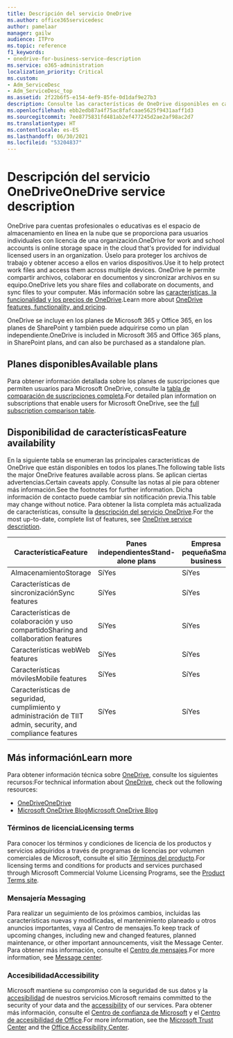 ```yaml
---
title: Descripción del servicio OneDrive
ms.author: office365servicedesc
author: pamelaar
manager: gailw
audience: ITPro
ms.topic: reference
f1_keywords:
- onedrive-for-business-service-description
ms.service: o365-administration
localization_priority: Critical
ms.custom:
- Adm_ServiceDesc
- Adm_ServiceDesc_top
ms.assetid: 2f22b6f5-e154-4ef9-85fe-0d1daf9e27b3
description: Consulte las características de OneDrive disponibles en cada plan.
ms.openlocfilehash: ebb2edb87a4f75ac8fafcaae5625f9431aaff1d3
ms.sourcegitcommit: 7ee8775831fd481ab2ef477245d2ae2af98ac2d7
ms.translationtype: HT
ms.contentlocale: es-ES
ms.lasthandoff: 06/30/2021
ms.locfileid: "53204837"
---
```

# <a name="onedrive-service-description"></a><span data-ttu-id="500fb-103">Descripción del servicio OneDrive</span><span class="sxs-lookup"><span data-stu-id="500fb-103">OneDrive service description</span></span>

<span data-ttu-id="500fb-104">OneDrive para cuentas profesionales o educativas es el espacio de almacenamiento en línea en la nube que se proporciona para usuarios individuales con licencia de una organización.</span><span class="sxs-lookup"><span data-stu-id="500fb-104">OneDrive for work and school accounts is online storage space in the cloud that's provided for individual licensed users in an organization.</span></span> <span data-ttu-id="500fb-105">Úselo para proteger los archivos de trabajo y obtener acceso a ellos en varios dispositivos.</span><span class="sxs-lookup"><span data-stu-id="500fb-105">Use it to help protect work files and access them across multiple devices.</span></span> <span data-ttu-id="500fb-106">OneDrive le permite compartir archivos, colaborar en documentos y sincronizar archivos en su equipo.</span><span class="sxs-lookup"><span data-stu-id="500fb-106">OneDrive lets you share files and collaborate on documents, and sync files to your computer.</span></span> <span data-ttu-id="500fb-107">Más información sobre las [características, la funcionalidad y los precios de OneDrive](https://www.microsoft.com/microsoft-365/onedrive/onedrive-for-business).</span><span class="sxs-lookup"><span data-stu-id="500fb-107">Learn more about [OneDrive features, functionality, and pricing](https://www.microsoft.com/microsoft-365/onedrive/onedrive-for-business).</span></span>

<span data-ttu-id="500fb-108">OneDrive se incluye en los planes de Microsoft 365 y Office 365, en los planes de SharePoint y también puede adquirirse como un plan independiente.</span><span class="sxs-lookup"><span data-stu-id="500fb-108">OneDrive is included in Microsoft 365 and Office 365 plans, in SharePoint plans, and can also be purchased as a standalone plan.</span></span>

## <a name="available-plans"></a><span data-ttu-id="500fb-109">Planes disponibles</span><span class="sxs-lookup"><span data-stu-id="500fb-109">Available plans</span></span>

<span data-ttu-id="500fb-110">Para obtener información detallada sobre los planes de suscripciones que permiten usuarios para Microsoft OneDrive, consulte la [tabla de comparación de suscripciones completa](https://go.microsoft.com/fwlink/?linkid=2139145).</span><span class="sxs-lookup"><span data-stu-id="500fb-110">For detailed plan information on subscriptions that enable users for Microsoft OneDrive, see the [full subscription comparison table](https://go.microsoft.com/fwlink/?linkid=2139145).</span></span>

## <a name="feature-availability"></a><span data-ttu-id="500fb-111">Disponibilidad de características</span><span class="sxs-lookup"><span data-stu-id="500fb-111">Feature availability</span></span>

<span data-ttu-id="500fb-112">En la siguiente tabla se enumeran las principales características de OneDrive que están disponibles en todos los planes.</span><span class="sxs-lookup"><span data-stu-id="500fb-112">The following table lists the major OneDrive features available across plans.</span></span> <span data-ttu-id="500fb-113">Se aplican ciertas advertencias.</span><span class="sxs-lookup"><span data-stu-id="500fb-113">Certain caveats apply.</span></span> <span data-ttu-id="500fb-114">Consulte las notas al pie para obtener más información.</span><span class="sxs-lookup"><span data-stu-id="500fb-114">See the footnotes for further information.</span></span> <span data-ttu-id="500fb-115">Dicha información de contacto puede cambiar sin notificación previa.</span><span class="sxs-lookup"><span data-stu-id="500fb-115">This table may change without notice.</span></span> <span data-ttu-id="500fb-116">Para obtener la lista completa más actualizada de características, consulte la [descripción del servicio OneDrive](/office365/servicedescriptions/onedrive-for-business-service-description).</span><span class="sxs-lookup"><span data-stu-id="500fb-116">For the most up-to-date, complete list of features, see [OneDrive service description](/office365/servicedescriptions/onedrive-for-business-service-description).</span></span>

| <span data-ttu-id="500fb-117">Característica</span><span class="sxs-lookup"><span data-stu-id="500fb-117">Feature</span></span> | <span data-ttu-id="500fb-118">Panes independientes</span><span class="sxs-lookup"><span data-stu-id="500fb-118">Stand-alone plans</span></span> | <span data-ttu-id="500fb-119">Empresa pequeña</span><span class="sxs-lookup"><span data-stu-id="500fb-119">Small business</span></span> | <span data-ttu-id="500fb-120">Empresa</span><span class="sxs-lookup"><span data-stu-id="500fb-120">Enterprise</span></span> | <span data-ttu-id="500fb-121">Educación</span><span class="sxs-lookup"><span data-stu-id="500fb-121">Education</span></span> | <span data-ttu-id="500fb-122">Administración pública</span><span class="sxs-lookup"><span data-stu-id="500fb-122">Government</span></span> | <span data-ttu-id="500fb-123">Organizaciones sin ánimo de lucro</span><span class="sxs-lookup"><span data-stu-id="500fb-123">Nonprofits</span></span>  |
|---------|-------------------|----------------|------------|-----------|------------|-------------|
| <span data-ttu-id="500fb-124">Almacenamiento</span><span class="sxs-lookup"><span data-stu-id="500fb-124">Storage</span></span> | <span data-ttu-id="500fb-125">Sí</span><span class="sxs-lookup"><span data-stu-id="500fb-125">Yes</span></span> | <span data-ttu-id="500fb-126">Sí</span><span class="sxs-lookup"><span data-stu-id="500fb-126">Yes</span></span> | <span data-ttu-id="500fb-127">Sí</span><span class="sxs-lookup"><span data-stu-id="500fb-127">Yes</span></span> | <span data-ttu-id="500fb-128">Sí</span><span class="sxs-lookup"><span data-stu-id="500fb-128">Yes</span></span> | <span data-ttu-id="500fb-129">Sí</span><span class="sxs-lookup"><span data-stu-id="500fb-129">Yes</span></span> | <span data-ttu-id="500fb-130">Sí</span><span class="sxs-lookup"><span data-stu-id="500fb-130">Yes</span></span> |
| <span data-ttu-id="500fb-131">Características de sincronización</span><span class="sxs-lookup"><span data-stu-id="500fb-131">Sync features</span></span> | <span data-ttu-id="500fb-132">Sí</span><span class="sxs-lookup"><span data-stu-id="500fb-132">Yes</span></span> | <span data-ttu-id="500fb-133">Sí</span><span class="sxs-lookup"><span data-stu-id="500fb-133">Yes</span></span> | <span data-ttu-id="500fb-134">Sí</span><span class="sxs-lookup"><span data-stu-id="500fb-134">Yes</span></span> | <span data-ttu-id="500fb-135">Sí</span><span class="sxs-lookup"><span data-stu-id="500fb-135">Yes</span></span> | <span data-ttu-id="500fb-136">Sí</span><span class="sxs-lookup"><span data-stu-id="500fb-136">Yes</span></span> | <span data-ttu-id="500fb-137">Sí</span><span class="sxs-lookup"><span data-stu-id="500fb-137">Yes</span></span> |
| <span data-ttu-id="500fb-138">Características de colaboración y uso compartido</span><span class="sxs-lookup"><span data-stu-id="500fb-138">Sharing and collaboration features</span></span> | <span data-ttu-id="500fb-139">Sí</span><span class="sxs-lookup"><span data-stu-id="500fb-139">Yes</span></span> | <span data-ttu-id="500fb-140">Sí</span><span class="sxs-lookup"><span data-stu-id="500fb-140">Yes</span></span> | <span data-ttu-id="500fb-141">Sí</span><span class="sxs-lookup"><span data-stu-id="500fb-141">Yes</span></span> | <span data-ttu-id="500fb-142">Sí</span><span class="sxs-lookup"><span data-stu-id="500fb-142">Yes</span></span> | <span data-ttu-id="500fb-143">Sí</span><span class="sxs-lookup"><span data-stu-id="500fb-143">Yes</span></span> | <span data-ttu-id="500fb-144">Sí</span><span class="sxs-lookup"><span data-stu-id="500fb-144">Yes</span></span> |
| <span data-ttu-id="500fb-145">Características web</span><span class="sxs-lookup"><span data-stu-id="500fb-145">Web features</span></span> | <span data-ttu-id="500fb-146">Sí</span><span class="sxs-lookup"><span data-stu-id="500fb-146">Yes</span></span> | <span data-ttu-id="500fb-147">Sí</span><span class="sxs-lookup"><span data-stu-id="500fb-147">Yes</span></span> | <span data-ttu-id="500fb-148">Sí</span><span class="sxs-lookup"><span data-stu-id="500fb-148">Yes</span></span> | <span data-ttu-id="500fb-149">Sí</span><span class="sxs-lookup"><span data-stu-id="500fb-149">Yes</span></span> | <span data-ttu-id="500fb-150">Sí</span><span class="sxs-lookup"><span data-stu-id="500fb-150">Yes</span></span> | <span data-ttu-id="500fb-151">Sí</span><span class="sxs-lookup"><span data-stu-id="500fb-151">Yes</span></span> |
| <span data-ttu-id="500fb-152">Características móviles</span><span class="sxs-lookup"><span data-stu-id="500fb-152">Mobile features</span></span> | <span data-ttu-id="500fb-153">Sí</span><span class="sxs-lookup"><span data-stu-id="500fb-153">Yes</span></span> | <span data-ttu-id="500fb-154">Sí</span><span class="sxs-lookup"><span data-stu-id="500fb-154">Yes</span></span> | <span data-ttu-id="500fb-155">Sí</span><span class="sxs-lookup"><span data-stu-id="500fb-155">Yes</span></span> | <span data-ttu-id="500fb-156">Sí</span><span class="sxs-lookup"><span data-stu-id="500fb-156">Yes</span></span> | <span data-ttu-id="500fb-157">Sí</span><span class="sxs-lookup"><span data-stu-id="500fb-157">Yes</span></span> | <span data-ttu-id="500fb-158">Sí</span><span class="sxs-lookup"><span data-stu-id="500fb-158">Yes</span></span> |
| <span data-ttu-id="500fb-159">Características de seguridad, cumplimiento y administración de TI</span><span class="sxs-lookup"><span data-stu-id="500fb-159">IT admin, security, and compliance features</span></span> | <span data-ttu-id="500fb-160">Sí</span><span class="sxs-lookup"><span data-stu-id="500fb-160">Yes</span></span> | <span data-ttu-id="500fb-161">Sí</span><span class="sxs-lookup"><span data-stu-id="500fb-161">Yes</span></span> | <span data-ttu-id="500fb-162">Sí</span><span class="sxs-lookup"><span data-stu-id="500fb-162">Yes</span></span> | <span data-ttu-id="500fb-163">Sí</span><span class="sxs-lookup"><span data-stu-id="500fb-163">Yes</span></span> | <span data-ttu-id="500fb-164">Sí</span><span class="sxs-lookup"><span data-stu-id="500fb-164">Yes</span></span> | <span data-ttu-id="500fb-165">Sí</span><span class="sxs-lookup"><span data-stu-id="500fb-165">Yes</span></span> |

## <a name="learn-more"></a><span data-ttu-id="500fb-166">Más información</span><span class="sxs-lookup"><span data-stu-id="500fb-166">Learn more</span></span>

<span data-ttu-id="500fb-167">Para obtener información técnica sobre [OneDrive](https://www.microsoft.com/microsoft-365/onedrive/onedrive-for-business), consulte los siguientes recursos:</span><span class="sxs-lookup"><span data-stu-id="500fb-167">For technical information about [OneDrive](https://www.microsoft.com/microsoft-365/onedrive/onedrive-for-business), check out the following resources:</span></span>

- [<span data-ttu-id="500fb-168">OneDrive</span><span class="sxs-lookup"><span data-stu-id="500fb-168">OneDrive</span></span>](/onedrive/onedrive)
- [<span data-ttu-id="500fb-169">Microsoft OneDrive Blog</span><span class="sxs-lookup"><span data-stu-id="500fb-169">Microsoft OneDrive Blog</span></span>](https://techcommunity.microsoft.com/t5/microsoft-onedrive-blog/bg-p/OneDriveBlog)

### <a name="licensing-terms"></a><span data-ttu-id="500fb-170">Términos de licencia</span><span class="sxs-lookup"><span data-stu-id="500fb-170">Licensing terms</span></span>

<span data-ttu-id="500fb-171">Para conocer los términos y condiciones de licencia de los productos y servicios adquiridos a través de programas de licencias por volumen comerciales de Microsoft, consulte el sitio [Términos del producto](https://www.microsoft.com/licensing/terms/).</span><span class="sxs-lookup"><span data-stu-id="500fb-171">For licensing terms and conditions for products and services purchased through Microsoft Commercial Volume Licensing Programs, see the [Product Terms site](https://www.microsoft.com/licensing/terms/).</span></span>

### <a name="messaging"></a><span data-ttu-id="500fb-172">Mensajería </span><span class="sxs-lookup"><span data-stu-id="500fb-172">Messaging</span></span>

<span data-ttu-id="500fb-173">Para realizar un seguimiento de los próximos cambios, incluidas las características nuevas y modificadas, el mantenimiento planeado u otros anuncios importantes, vaya al Centro de mensajes.</span><span class="sxs-lookup"><span data-stu-id="500fb-173">To keep track of upcoming changes, including new and changed features, planned maintenance, or other important announcements, visit the Message Center.</span></span> <span data-ttu-id="500fb-174">Para obtener más información, consulte el [Centro de mensajes](/microsoft-365/admin/manage/message-center).</span><span class="sxs-lookup"><span data-stu-id="500fb-174">For more information, see [Message center](/microsoft-365/admin/manage/message-center).</span></span>

### <a name="accessibility"></a><span data-ttu-id="500fb-175">Accesibilidad</span><span class="sxs-lookup"><span data-stu-id="500fb-175">Accessibility</span></span>

<span data-ttu-id="500fb-176">Microsoft mantiene su compromiso con la seguridad de sus datos y la [accesibilidad](https://www.microsoft.com/trust-center/compliance/accessibility) de nuestros servicios.</span><span class="sxs-lookup"><span data-stu-id="500fb-176">Microsoft remains committed to the security of your data and the [accessibility](https://www.microsoft.com/trust-center/compliance/accessibility) of our services.</span></span> <span data-ttu-id="500fb-177">Para obtener más información, consulte el [Centro de confianza de Microsoft](https://www.microsoft.com/trust-center) y el [Centro de accesibilidad de Office](https://support.microsoft.com/office/office-accessibility-center-resources-for-people-with-disabilities-ecab0fcf-d143-4fe8-a2ff-6cd596bddc6d).</span><span class="sxs-lookup"><span data-stu-id="500fb-177">For more information, see the [Microsoft Trust Center](https://www.microsoft.com/trust-center) and the [Office Accessibility Center](https://support.microsoft.com/office/office-accessibility-center-resources-for-people-with-disabilities-ecab0fcf-d143-4fe8-a2ff-6cd596bddc6d).</span></span>
